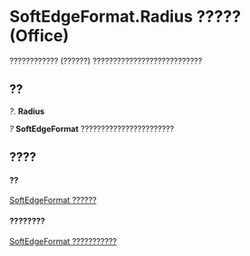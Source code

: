 
# SoftEdgeFormat.Radius ????? (Office)

???????????? (??????) ???????????????????????????


## ??

 _?_. **Radius**

 _?_ **SoftEdgeFormat** ???????????????????????


## ????


#### ??


[SoftEdgeFormat ??????](9d9b34e1-03b5-9e56-b9ea-89c7ecce0370.md)
#### ????????


[SoftEdgeFormat ???????????](http://msdn.microsoft.com/library/a2d2a5b6-ffa1-3cfe-c84b-ca2bf04b0e94%28Office.15%29.aspx)